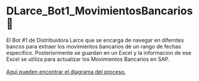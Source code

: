 # DLarce_Bot1_MovimientosBancarios 🤖
El Bot #1 de Distribuidora Larce que se encarga de navegar en diferntes bancos para extraer los movimientos bancarios de un rango de fechas especifico. Posteriormente se guardan en un Excel y la informacion de ese Excel se utiliza para actualizar los Movimientos Bancarios en SAP.
<br/>
<br/>
<a href="https://github.com/Grant-Thornton-Costa-Rica/DLarce_Bot1_MovimientosBancarios/blob/main/Documentacion/Diagrama%20del%20Bot%201%20v0.2.pdf">Aquí pueden encontrar el diagrama del proceso.</a>
